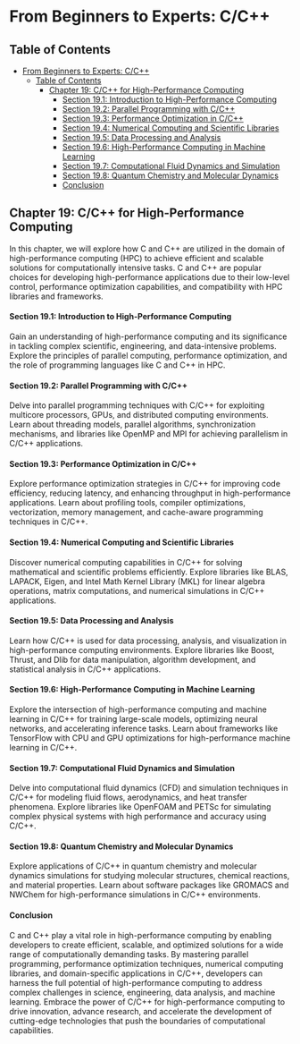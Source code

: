 # From Beginners to Experts: C/C++
## Table of Contents
- [From Beginners to Experts: C/C++](#from-beginners-to-experts-cc)
  - [Table of Contents](#table-of-content)
    - [Chapter 19: C/C++ for High-Performance Computing](#chapter-19-cc-for-high-performance-computing)
      - [Section 19.1: Introduction to High-Performance Computing](#section-191-introduction-to-high-performance-computing)
      - [Section 19.2: Parallel Programming with C/C++](#section-192-parallel-programming-with-cc)
      - [Section 19.3: Performance Optimization in C/C++](#section-193-performance-optimization-in-cc)
      - [Section 19.4: Numerical Computing and Scientific Libraries](#section-194-numerical-computing-and-scientific-libraries)
      - [Section 19.5: Data Processing and Analysis](#section-195-data-processing-and-analysis)
      - [Section 19.6: High-Performance Computing in Machine Learning](#section-196-high-performance-computing-in-machine-learning)
      - [Section 19.7: Computational Fluid Dynamics and Simulation](#section-197-computational-fluid-dynamics-and-simulation)
      - [Section 19.8: Quantum Chemistry and Molecular Dynamics](#section-198-quantum-chemistry-and-molecular-dynamics)
      - [Conclusion](#conclusion)

## Chapter 19: C/C++ for High-Performance Computing

In this chapter, we will explore how C and C++ are utilized in the domain of high-performance computing (HPC) to achieve efficient and scalable solutions for computationally intensive tasks. C and C++ are popular choices for developing high-performance applications due to their low-level control, performance optimization capabilities, and compatibility with HPC libraries and frameworks.

#### Section 19.1: Introduction to High-Performance Computing

Gain an understanding of high-performance computing and its significance in tackling complex scientific, engineering, and data-intensive problems. Explore the principles of parallel computing, performance optimization, and the role of programming languages like C and C++ in HPC.

#### Section 19.2: Parallel Programming with C/C++

Delve into parallel programming techniques with C/C++ for exploiting multicore processors, GPUs, and distributed computing environments. Learn about threading models, parallel algorithms, synchronization mechanisms, and libraries like OpenMP and MPI for achieving parallelism in C/C++ applications.

#### Section 19.3: Performance Optimization in C/C++

Explore performance optimization strategies in C/C++ for improving code efficiency, reducing latency, and enhancing throughput in high-performance applications. Learn about profiling tools, compiler optimizations, vectorization, memory management, and cache-aware programming techniques in C/C++.

#### Section 19.4: Numerical Computing and Scientific Libraries

Discover numerical computing capabilities in C/C++ for solving mathematical and scientific problems efficiently. Explore libraries like BLAS, LAPACK, Eigen, and Intel Math Kernel Library (MKL) for linear algebra operations, matrix computations, and numerical simulations in C/C++ applications.

#### Section 19.5: Data Processing and Analysis

Learn how C/C++ is used for data processing, analysis, and visualization in high-performance computing environments. Explore libraries like Boost, Thrust, and Dlib for data manipulation, algorithm development, and statistical analysis in C/C++ applications.

#### Section 19.6: High-Performance Computing in Machine Learning

Explore the intersection of high-performance computing and machine learning in C/C++ for training large-scale models, optimizing neural networks, and accelerating inference tasks. Learn about frameworks like TensorFlow with CPU and GPU optimizations for high-performance machine learning in C/C++.

#### Section 19.7: Computational Fluid Dynamics and Simulation

Delve into computational fluid dynamics (CFD) and simulation techniques in C/C++ for modeling fluid flows, aerodynamics, and heat transfer phenomena. Explore libraries like OpenFOAM and PETSc for simulating complex physical systems with high performance and accuracy using C/C++.

#### Section 19.8: Quantum Chemistry and Molecular Dynamics

Explore applications of C/C++ in quantum chemistry and molecular dynamics simulations for studying molecular structures, chemical reactions, and material properties. Learn about software packages like GROMACS and NWChem for high-performance simulations in C/C++ environments.

#### Conclusion

C and C++ play a vital role in high-performance computing by enabling developers to create efficient, scalable, and optimized solutions for a wide range of computationally demanding tasks. By mastering parallel programming, performance optimization techniques, numerical computing libraries, and domain-specific applications in C/C++, developers can harness the full potential of high-performance computing to address complex challenges in science, engineering, data analysis, and machine learning. Embrace the power of C/C++ for high-performance computing to drive innovation, advance research, and accelerate the development of cutting-edge technologies that push the boundaries of computational capabilities.